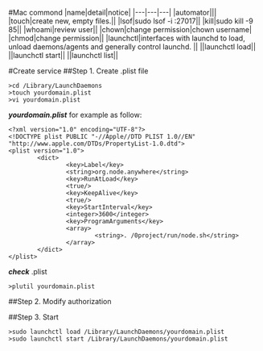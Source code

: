 #Mac commond
|name|detail|notice|
|---|---|---|
|automator|||
|touch|create new, empty files.||
|lsof|sudo lsof -i :27017||
|kill|sudo kill -9 85||
|whoami|review user||
|chown|change permission|chown username|
|chmod|change permission||
|launchctl|interfaces with launchd to load, unload daemons/agents and generally control launchd.
||
||launchctl load||
||launchctl start||
||launchctl list||

#Create service
##Step 1. Create .plist file
```
>cd /Library/LaunchDaemons
>touch yourdomain.plist
>vi yourdomain.plist
```
***yourdomain.plist*** for example as follow:
```
<?xml version="1.0" encoding="UTF-8"?>
<!DOCTYPE plist PUBLIC "-//Apple//DTD PLIST 1.0//EN" "http://www.apple.com/DTDs/PropertyList-1.0.dtd">
<plist version="1.0">
        <dict>
                <key>Label</key>
                <string>org.node.anywhere</string>
                <key>RunAtLoad</key>
                <true/>
                <key>KeepAlive</key>
                <true/>
                <key>StartInterval</key>
                <integer>3600</integer>
                <key>ProgramArguments</key>
                <array>
                        <string>. /0project/run/node.sh</string>
                </array>
        </dict>
</plist>
```
***check*** .plist
```
>plutil yourdomain.plist
```
##Step 2. Modify authorization

##Step 3. Start 
```
>sudo launchctl load /Library/LaunchDaemons/yourdomain.plist
>sudo launchctl start /Library/LaunchDaemons/yourdomain.plist
```

